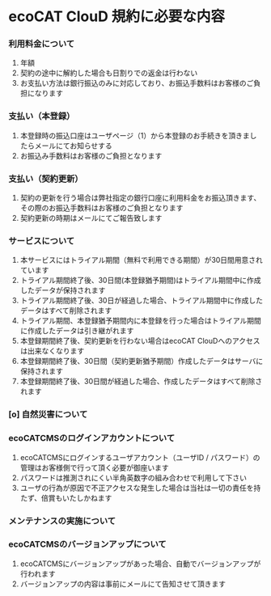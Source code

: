 ecoCAT ClouD 規約に必要な内容
====

### 利用料金について

1. 年額
2. 契約の途中に解約した場合も日割りでの返金は行わない
3. お支払い方法は銀行振込のみに対応しており、お振込手数料はお客様のご負担になります

### 支払い（本登録）

1. 本登録時の振込口座はユーザページ（1）から本登録のお手続きを頂きましたらメールにてお知らせする
2. お振込み手数料はお客様のご負担となります

### 支払い（契約更新）

1. 契約の更新を行う場合は弊社指定の銀行口座に利用料金をお振込頂きます、その際のお振込手数料はお客様のご負担となります
2. 契約更新の時期はメールにてご報告致します

### サービスについて

1. 本サービスにはトライアル期間（無料で利用できる期間）が30日間用意されています
2. トライアル期間終了後、30日間(本登録猶予期間)はトライアル期間中に作成したデータが保持されます
3. トライアル期間終了後、30日が経過した場合、トライアル期間中に作成したデータはすべて削除されます
4. トライアル期間、本登録猶予期間内に本登録を行った場合はトライアル期間に作成したデータは引き継がれます
5. 本登録期間終了後、契約更新を行わない場合はecoCAT ClouDへのアクセスは出来なくなります
6. 本登録期間終了後、30日間（契約更新猶予期間）作成したデータはサーバに保持されます
7. 本登録期間終了後、30日間が経過した場合、作成したデータはすべて削除されます

### [o] 自然災害について

### ecoCATCMSのログインアカウントについて

1. ecoCATCMSにログインするユーザアカウント（ユーザID / パスワード）の管理はお客様側で行って頂く必要が御座います
2. パスワードは推測されにくい半角英数字の組み合わせで利用して下さい
3. ユーザの行為が原因で不正アクセスな発生した場合は当社は一切の責任を持たず、倍賞もいたしかねます

### メンテナンスの実施について

### ecoCATCMSのバージョンアップについて

1. ecoCATCMSにバージョンアップがあった場合、自動でバージョンアップが行われます
2. バージョンアップの内容は事前にメールにて告知させて頂きます

###  
